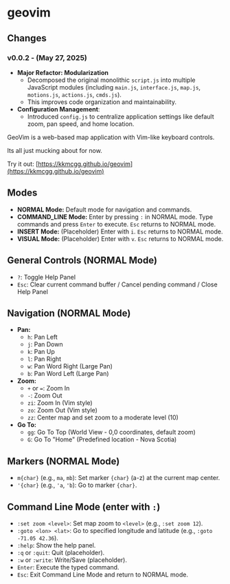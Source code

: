 # geovim

## Changes

### v0.0.2 - (May 27, 2025)

* **Major Refactor: Modularization**
  * Decomposed the original monolithic `script.js` into multiple JavaScript modules (including `main.js`, `interface.js`, `map.js`, `motions.js`, `actions.js`, `cmds.js`).
  * This improves code organization and maintainability.
* **Configuration Management**:
  * Introduced `config.js` to centralize application settings like default zoom, pan speed, and home location.

GeoVim is a web-based map application with Vim-like keyboard controls.

Its all just mucking about for now.

Try it out: [https://kkmcgg.github.io/geovim](https://kkmcgg.github.io/geovim)

## Modes

* **NORMAL Mode:** Default mode for navigation and commands.
* **COMMAND_LINE Mode:** Enter by pressing `:` in NORMAL mode. Type commands and press `Enter` to execute. `Esc` returns to NORMAL mode.
* **INSERT Mode:** (Placeholder) Enter with `i`. `Esc` returns to NORMAL mode.
* **VISUAL Mode:** (Placeholder) Enter with `v`. `Esc` returns to NORMAL mode.

## General Controls (NORMAL Mode)

* `?`: Toggle Help Panel
* `Esc`: Clear current command buffer / Cancel pending command / Close Help Panel

## Navigation (NORMAL Mode)

* **Pan:**
  * `h`: Pan Left
  * `j`: Pan Down
  * `k`: Pan Up
  * `l`: Pan Right
  * `w`: Pan Word Right (Large Pan)
  * `b`: Pan Word Left (Large Pan)
* **Zoom:**
  * `+` or `=`: Zoom In
  * `-`: Zoom Out
  * `zi`: Zoom In (Vim style)
  * `zo`: Zoom Out (Vim style)
  * `zz`: Center map and set zoom to a moderate level (10)
* **Go To:**
  * `gg`: Go To Top (World View - 0,0 coordinates, default zoom)
  * `G`: Go To "Home" (Predefined location - Nova Scotia)

## Markers (NORMAL Mode)

* `m{char}` (e.g., `ma`, `mb`): Set marker `{char}` (a-z) at the current map center.
* `'{char}` (e.g., `'a`, `'b`): Go to marker `{char}`.

## Command Line Mode (enter with `:`)

* `:set zoom <level>`: Set map zoom to `<level>` (e.g., `:set zoom 12`).
* `:goto <lon> <lat>`: Go to specified longitude and latitude (e.g., `:goto -71.05 42.36`).
* `:help`: Show the help panel.
* `:q` or `:quit`: Quit (placeholder).
* `:w` or `:write`: Write/Save (placeholder).
* `Enter`: Execute the typed command.
* `Esc`: Exit Command Line Mode and return to NORMAL mode.
